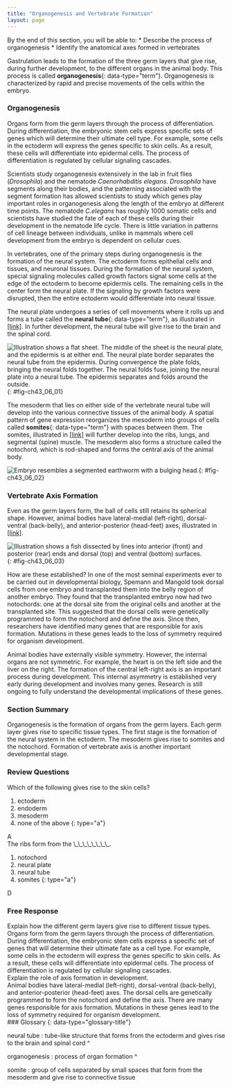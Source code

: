 ```yaml
---
title: "Organogenesis and Vertebrate Formation"
layout: page
---
```



<div data-type="abstract" markdown="1">
By the end of this section, you will be able to:
* Describe the process of organogenesis
* Identify the anatomical axes formed in vertebrates

</div>

Gastrulation leads to the formation of the three germ layers that give rise, during further development, to the different organs in the animal body. This process is called **organogenesis**{: data-type="term"}. Organogenesis is characterized by rapid and precise movements of the cells within the embryo.

### Organogenesis

Organs form from the germ layers through the process of differentiation. During differentiation, the embryonic stem cells express specific sets of genes which will determine their ultimate cell type. For example, some cells in the ectoderm will express the genes specific to skin cells. As a result, these cells will differentiate into epidermal cells. The process of differentiation is regulated by cellular signaling cascades.

Scientists study organogenesis extensively in the lab in fruit flies (*Drosophila*) and the nematode *Caenorhabditis elegans*. *Drosophila* have segments along their bodies, and the patterning associated with the segment formation has allowed scientists to study which genes play important roles in organogenesis along the length of the embryo at different time points. The nematode *C.elegans* has roughly 1000 somatic cells and scientists have studied the fate of each of these cells during their development in the nematode life cycle. There is little variation in patterns of cell lineage between individuals, unlike in mammals where cell development from the embryo is dependent on cellular cues.

In vertebrates, one of the primary steps during organogenesis is the formation of the neural system. The ectoderm forms epithelial cells and tissues, and neuronal tissues. During the formation of the neural system, special signaling molecules called growth factors signal some cells at the edge of the ectoderm to become epidermis cells. The remaining cells in the center form the neural plate. If the signaling by growth factors were disrupted, then the entire ectoderm would differentiate into neural tissue.

The neural plate undergoes a series of cell movements where it rolls up and forms a tube called the **neural tube**{: data-type="term"}, as illustrated in [\[link\]](#fig-ch43_06_01). In further development, the neural tube will give rise to the brain and the spinal cord.

 ![Illustration shows a flat sheet. The middle of the sheet is the neural plate, and the epidermis is at either end. The neural plate border separates the neural tube from the epidermis. During convergence the plate folds, bringing the neural folds together. The neural folds fuse, joining the neural plate into a neural tube. The epidermis separates and folds around the outside.](../resources/Figure_43_06_01.jpg "The central region of the ectoderm forms the neural tube, which gives rise to the brain and the spinal cord."){: #fig-ch43_06_01}

The mesoderm that lies on either side of the vertebrate neural tube will develop into the various connective tissues of the animal body. A spatial pattern of gene expression reorganizes the mesoderm into groups of cells called **somites**{: data-type="term"} with spaces between them. The somites, illustrated in [\[link\]](#fig-ch43_06_02) will further develop into the ribs, lungs, and segmental (spine) muscle. The mesoderm also forms a structure called the notochord, which is rod-shaped and forms the central axis of the animal body.

 ![ Embryo resembles a segmented earthworm with a bulging head.](../resources/Figure_43_06_02.jpg "In this five-week old human embryo, somites are segments along the length of the body. (credit: modification of work by Ed Uthman)"){: #fig-ch43_06_02}

### Vertebrate Axis Formation

Even as the germ layers form, the ball of cells still retains its spherical shape. However, animal bodies have lateral-medial (left-right), dorsal-ventral (back-belly), and anterior-posterior (head-feet) axes, illustrated in [\[link\]](#fig-ch43_06_03).

 ![Illustration shows a fish dissected by lines into anterior (front) and posterior (rear) ends and dorsal (top) and ventral (bottom) surfaces.](../resources/Figure_43_06_03.jpg "Animal bodies have three axes for symmetry. (credit: modification of work by NOAA)"){: #fig-ch43_06_03}

How are these established? In one of the most seminal experiments ever to be carried out in developmental biology, Spemann and Mangold took dorsal cells from one embryo and transplanted them into the belly region of another embryo. They found that the transplanted embryo now had two notochords: one at the dorsal site from the original cells and another at the transplanted site. This suggested that the dorsal cells were genetically programmed to form the notochord and define the axis. Since then, researchers have identified many genes that are responsible for axis formation. Mutations in these genes leads to the loss of symmetry required for organism development.

Animal bodies have externally visible symmetry. However, the internal organs are not symmetric. For example, the heart is on the left side and the liver on the right. The formation of the central left-right axis is an important process during development. This internal asymmetry is established very early during development and involves many genes. Research is still ongoing to fully understand the developmental implications of these genes.

### Section Summary

Organogenesis is the formation of organs from the germ layers. Each germ layer gives rise to specific tissue types. The first stage is the formation of the neural system in the ectoderm. The mesoderm gives rise to somites and the notochord. Formation of vertebrate axis is another important developmental stage.

### Review Questions

<div data-type="exercise">
<div data-type="problem" markdown="1">
Which of the following gives rise to the skin cells?

1.  ectoderm
2.  endoderm
3.  mesoderm
4.  none of the above
{: type="a"}

</div>
<div data-type="solution" markdown="1">
A

</div>
</div>

<div data-type="exercise">
<div data-type="problem" markdown="1">
The ribs form from the \_\_\_\_\_\_\_\_.

1.  notochord
2.  neural plate
3.  neural tube
4.  somites
{: type="a"}

</div>
<div data-type="solution" markdown="1">
D

</div>
</div>

### Free Response

<div data-type="exercise">
<div data-type="problem" markdown="1">
Explain how the different germ layers give rise to different tissue types.

</div>
<div data-type="solution" markdown="1">
Organs form from the germ layers through the process of differentiation. During differentiation, the embryonic stem cells express a specific set of genes that will determine their ultimate fate as a cell type. For example, some cells in the ectoderm will express the genes specific to skin cells. As a result, these cells will differentiate into epidermal cells. The process of differentiation is regulated by cellular signaling cascades.

</div>
</div>

<div data-type="exercise">
<div data-type="problem" markdown="1">
Explain the role of axis formation in development.

</div>
<div data-type="solution" markdown="1">
Animal bodies have lateral-medial (left-right), dorsal-ventral (back-belly), and anterior-posterior (head-feet) axes. The dorsal cells are genetically programmed to form the notochord and define the axis. There are many genes responsible for axis formation. Mutations in these genes lead to the loss of symmetry required for organism development.

</div>
</div>

<div data-type="glossary" markdown="1">
### Glossary
{: data-type="glossary-title"}

neural tube
: tube-like structure that forms from the ectoderm and gives rise to the brain and spinal cord
^

organogenesis
: process of organ formation
^

somite
: group of cells separated by small spaces that form from the mesoderm and give rise to connective tissue

</div>

